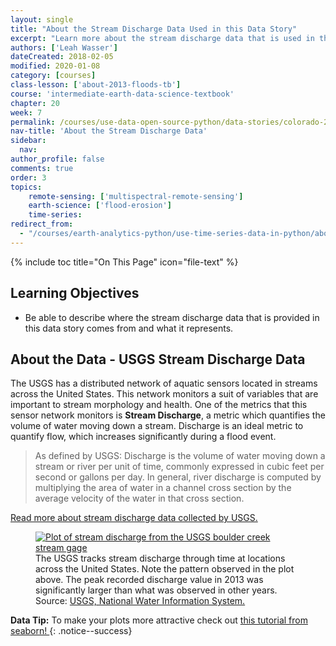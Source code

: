 ```yaml
---
layout: single
title: "About the Stream Discharge Data Used in this Data Story"
excerpt: "Learn more about the stream discharge data that is used in this data story."
authors: ['Leah Wasser']
dateCreated: 2018-02-05
modified: 2020-01-08
category: [courses]
class-lesson: ['about-2013-floods-tb']
course: 'intermediate-earth-data-science-textbook'
chapter: 20
week: 7
permalink: /courses/use-data-open-source-python/data-stories/colorado-2013-floods/about-the-stream-discharge-data/
nav-title: 'About the Stream Discharge Data'
sidebar:
  nav:
author_profile: false
comments: true
order: 3
topics: 
    remote-sensing: ['multispectral-remote-sensing']
    earth-science: ['flood-erosion']
    time-series:  
redirect_from:
  - "/courses/earth-analytics-python/use-time-series-data-in-python/about-the-time-series-data/"
---
```


{% include toc title="On This Page" icon="file-text" %}

<div class='notice--success' markdown="1">

## <i class="fa fa-graduation-cap" aria-hidden="true"></i> Learning Objectives

* Be able to describe where the stream discharge data that is provided in this data story comes from and what it represents. 

</div>


## About the Data - USGS Stream Discharge Data

The USGS has a distributed network of aquatic sensors located in streams across the United States. This network monitors a suit of variables that are important to stream morphology and health. One of the metrics that this sensor network monitors is **Stream Discharge**, a metric which quantifies the volume of water moving down a stream. Discharge is an ideal metric to quantify flow, which increases significantly during a flood event.

> As defined by USGS: Discharge is the volume of water moving down a stream or
> river per unit of time, commonly expressed in cubic feet per second or gallons
> per day. In general, river discharge is computed by multiplying the area of
> water in a channel cross section by the average velocity of the water in that
> cross section.
>
> <a href="http://water.usgs.gov/edu/streamflow2.html" target="_blank">
Read more about stream discharge data collected by USGS.</a>

<figure>
<a href="{{ site.url }}/images/earth-analytics/co-flood-lessons/USGS-peak-discharge.gif">
<img src="{{ site.url }}/images/earth-analytics/co-flood-lessons/USGS-peak-discharge.gif" alt="Plot of stream discharge from the USGS boulder creek stream gage"></a>
<figcaption>
The USGS tracks stream discharge through time at locations across the United
States. Note the pattern observed in the plot above. The peak recorded discharge
value in 2013 was significantly larger than what was observed in other years.
Source: <a href="http://nwis.waterdata.usgs.gov/usa/nwis/peak/?site_no=06730200" target="_blank"> USGS, National Water Information System. </a>
</figcaption>
</figure>

<i class="fa fa-star"></i> **Data Tip:**
To make your plots more attractive check out <a href="https://seaborn.pydata.org/tutorial/aesthetics.html" target="_blank"> this tutorial from seaborn! </a> 
{: .notice--success}
